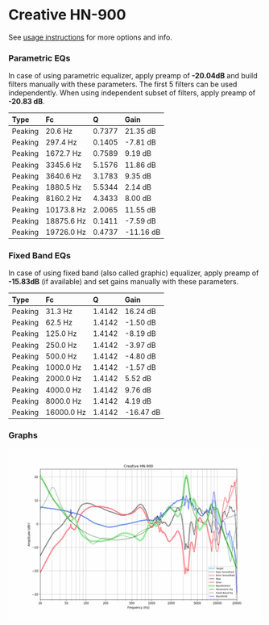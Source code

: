 # Creative HN-900
See [usage instructions](https://github.com/jaakkopasanen/AutoEq#usage) for more options and info.

### Parametric EQs
In case of using parametric equalizer, apply preamp of **-20.04dB** and build filters manually
with these parameters. The first 5 filters can be used independently.
When using independent subset of filters, apply preamp of **-20.83 dB**.

| Type    | Fc         |      Q | Gain      |
|:--------|:-----------|:-------|:----------|
| Peaking | 20.6 Hz    | 0.7377 | 21.35 dB  |
| Peaking | 297.4 Hz   | 0.1405 | -7.81 dB  |
| Peaking | 1672.7 Hz  | 0.7589 | 9.19 dB   |
| Peaking | 3345.6 Hz  | 5.1576 | 11.86 dB  |
| Peaking | 3640.6 Hz  | 3.1783 | 9.35 dB   |
| Peaking | 1880.5 Hz  | 5.5344 | 2.14 dB   |
| Peaking | 8160.2 Hz  | 4.3433 | 8.00 dB   |
| Peaking | 10173.8 Hz | 2.0065 | 11.55 dB  |
| Peaking | 18875.6 Hz | 0.1411 | -7.59 dB  |
| Peaking | 19726.0 Hz | 0.4737 | -11.16 dB |

### Fixed Band EQs
In case of using fixed band (also called graphic) equalizer, apply preamp of **-15.83dB**
(if available) and set gains manually with these parameters.

| Type    | Fc         |      Q | Gain      |
|:--------|:-----------|:-------|:----------|
| Peaking | 31.3 Hz    | 1.4142 | 16.24 dB  |
| Peaking | 62.5 Hz    | 1.4142 | -1.50 dB  |
| Peaking | 125.0 Hz   | 1.4142 | -8.19 dB  |
| Peaking | 250.0 Hz   | 1.4142 | -3.97 dB  |
| Peaking | 500.0 Hz   | 1.4142 | -4.80 dB  |
| Peaking | 1000.0 Hz  | 1.4142 | -1.57 dB  |
| Peaking | 2000.0 Hz  | 1.4142 | 5.52 dB   |
| Peaking | 4000.0 Hz  | 1.4142 | 9.76 dB   |
| Peaking | 8000.0 Hz  | 1.4142 | 4.19 dB   |
| Peaking | 16000.0 Hz | 1.4142 | -16.47 dB |

### Graphs
![](./Creative%20HN-900.png)